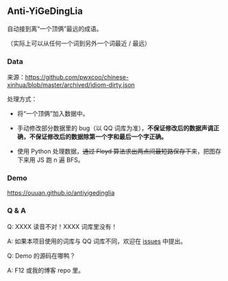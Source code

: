 ## Anti-YiGeDingLia

自动接到离“一个顶俩”最远的成语。

（实际上可以从任何一个词到另外一个词最近 / 最远）

### Data

来源：https://github.com/pwxcoo/chinese-xinhua/blob/master/archived/idiom-dirty.json

处理方式：

- 将“一个顶俩”加入数据中。

- 手动修改部分数据里的 bug（以 QQ 词库为准），**不保证修改后的数据声调正确，不保证修改后的数据除第一个字和最后一个字正确。**

- 使用 Python 处理数据，~~通过 Floyd 算法求出两点间最短路保存下来~~，把图存下来用 JS 跑 n 遍 BFS。

### Demo

https://ouuan.github.io/antiyigedinglia

### Q & A

Q: XXXX 读音不对！XXXX 词库里没有！

A: 如果本项目使用的词库与 QQ 词库不同，欢迎在 [issues](https://github.com/ouuan/Anti-YiGeDingLia/issues) 中提出。

Q: Demo 的源码在哪鸭？

A: F12 或我的博客 repo 里。